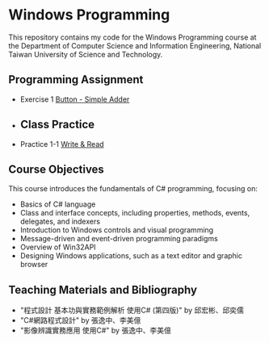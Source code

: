 # Windows Programming
This repository contains my code for the Windows Programming course at the Department of Computer Science and Information Engineering, National Taiwan University of Science and Technology.

## Programming Assignment
- Exercise 1 [Button - Simple Adder](https://github.com/yxleong/NTUST-assignments/tree/main/CS2005701_WindowsProgramming/Eexercise1_ButtonSimpleAdder)

- ## Class Practice
- Practice 1-1 [Write & Read](https://github.com/yxleong/NTUST-assignments/tree/main/CS2005701_WindowsProgramming/Practice1-1_WriteAndRead)


## Course Objectives
This course introduces the fundamentals of C# programming, focusing on:
- Basics of C# language
- Class and interface concepts, including properties, methods, events, delegates, and indexers
- Introduction to Windows controls and visual programming
- Message-driven and event-driven programming paradigms
- Overview of Win32API
- Designing Windows applications, such as a text editor and graphic browser

## Teaching Materials and Bibliography
- "程式設計 基本功與實務範例解析 使用C# (第四版)" by 邱宏彬、邱奕儒
- "C#網路程式設計" by 張逸中、李美億
- "影像辨識實務應用 使用C#" by 張逸中、李美億
